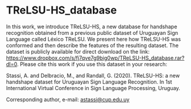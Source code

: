 # TReLSU-HS_database
In this work, we introduce TReLSU-HS, a new database for handshape recognition obtained from a previous public dataset of Uruguayan Sign Language called Léxico TReLSU. We present here how TReLSU-HS was conformed and then describe the features of the resulting dataset.
The dataset is publicly available for direct download on the link: https://www.dropbox.com/s/fj7qve7g9big0wp/TReLSU-HS_database.rar?dl=0. Please cite this work if you use this dataset in your research:

Stassi, A. and Delbracio, M., and Randall, G. (2020). TReLSU-HS: a new handshape dataset for Uruguayan Sign Language Recognition. In 1st International Virtual Conference in Sign Language Processing, Uruguay.

Corresponding author, e-mail: astassi@cup.edu.uy 


